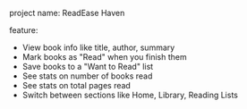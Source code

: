 project name: ReadEase Haven

feature:
* View book info like title, author, summary
* Mark books as "Read" when you finish them
* Save books to a "Want to Read" list
* See stats on number of books read
* See stats on total pages read
* Switch between sections like Home, Library, Reading Lists
